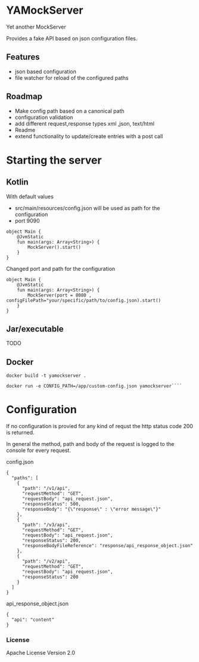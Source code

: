 # YAMockServer

Yet another MockServer

Provides a fake API based on json configuration files.

## Features
- json based configuration
- file watcher for reload of the configured paths

## Roadmap

- Make config path based on a canonical path
- configuration validation
- add different request,response types xml ,json, text/html
- Readme
- extend functionality to update/create entries with a post call

# Starting the server

## Kotlin

With default values

- src/main/resources/config.json will be used as path for the configuration
- port 9090

```
object Main {
    @JvmStatic
    fun main(args: Array<String>) {
        MockServer().start()
    }
}
```

Changed port and path for the configuration

```
object Main {
    @JvmStatic
    fun main(args: Array<String>) {
        MockServer(port = 8080 , configFilePath="your/specific/path/to/config.json).start()
    }
}
```

## Jar/executable

TODO

## Docker

```
docker build -t yamockserver .

docker run -e CONFIG_PATH=/app/custom-config.json yamockserver````
```

# Configuration

If no configuration is provied for any kind of requst the http status code 200 is returned.

In general the method, path and body of the request is logged to the console for every request.

config.json

```
{
  "paths": [
    {
      "path": "/v1/api",
      "requestMethod": "GET",
      "requestBody": "api_request.json",
      "responseStatus": 500,
      "responseBody": "{\"response\" : \"error message\"}"
    },
    {
      "path": "/v3/api",
      "requestMethod": "GET",
      "requestBody": "api_request.json",
      "responseStatus": 200,
      "responseBodyFileReference": "response/api_response_object.json"
    },
    {
      "path": "/v2/api",
      "requestMethod": "GET",
      "requestBody": "api_request.json",
      "responseStatus": 200
    }
  ]
}
```

api_response_object.json

```
{
  "api": "content"
}
```

### License 

Apache License Version 2.0

